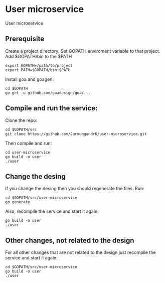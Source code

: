 # User microservice
User microservice

## Prerequisite
Create a project directory. Set GOPATH enviroment variable to that project. Add $GOPATH/bin to the $PATH
```
export GOPATH=/path/to/project
export PATH=$GOPATH/bin:$PATH
```
Install goa and goagen:
```
cd $GOPATH
go get -u github.com/goadesign/goa/...
```

## Compile and run the service:
Clone the repo:
```
cd $GOPATH/src
git clone https://github.com/JormungandrK/user-microservice.git
``` 
Then compile and run:
```
cd user-microservice
go build -o user
./user
```

## Change the desing
If you change the desing then you should regenerate the files. Run:
```
cd $GOPATH/src/user-microservice
go generate
```
Also, recompile the service and start it again:
```
go build -o user
./user
```

## Other changes, not related to the design
For all other changes that are not related to the design just recompile the service and start it again:
```
cd $GOPATH/src/user-microservice
go build -o user
./user
```
